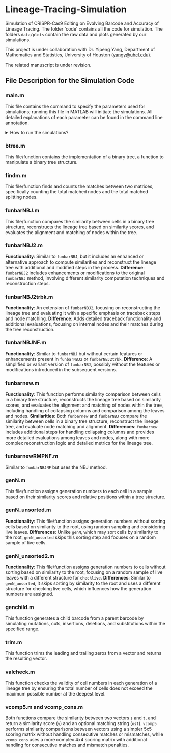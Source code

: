 # Lineage-Tracing-Simulation

Simulation of CRISPR-Cas9 Editing on Evolving Barcode and Accuracy of Lineage Tracing. The folder 'code' contains all the code for simulation. The folders `data/plots` contain the raw data and plots generated by our simulations.

This project is under collaboration with Dr. Yipeng Yang, Department of Mathematics and Statistics, University of Houston (yangy@uhcl.edu).

The related manuscript is under revision.

## File Description for the Simulation Code

### main.m
This file contains the command to specify the parameters used for simulations; running this file in MATLAB will initiate the simulations. All detailed explanations of each parameter can be found in the command line annotation.

<details>
<summary>How to run the simulations?</summary>
<br>
&nbsp;1. Please put all code files in the same folder to run the program.
&nbsp;2. Please run main.m to start this program.
3. The first portion in main.m is on parameter setting. 
4. The second portion in main.m is on simulation of single barcode. funbarnew ñ RMP method; funbarnewRMPNF - RMPNF method; funbarNBJ ñ NBJ method; funbarNBJNF ñ NBJNF method. Calculated lineage accuracy is stored in the corresponding vector ëaccuracy***.í When a certain method is used, please make sure to display the correct vector.
5. The third portion in main.m is on simulation of two barcodes. funbarNBJ2 ñ NBJ method; funbarNBJ2trbk ñ NBJNF method. This portion requires one more parameter ñ propmi - which stands for proportion of match on individual barcode.
6. One may modify second or third portion to run a method for several times at once. The following is an example to run RMP method for 10 times:


mcit = 10; % Monte Carlo simulation iteration number

accuracyRMP = zeros(mcit,2);  
 
for i = 1:mcit

	[accuracyRMP(i,1), accuracyRMP(i,2)]=funbarnew(n,it,propm,ss,mupb,ins_sub,lgdelprob,divp,clive, pulse, trbk); % RMP method

end

disp('RMP - Accuracy of all internal nodes');
        accuracyRMP(:,1)

disp('RMP - Accuracy of all dividing nodes');
        accuracyRMP(:,2)
</details>

### btree.m
This file/function contains the implementation of a binary tree, a function to manipulate a binary tree structure.

### findm.m
This file/function finds and counts the matches between two matrices, specifically counting the total matched nodes and the total matched splitting nodes.

### funbarNBJ.m
This file/function compares the similarity between cells in a binary tree structure, reconstructs the lineage tree based on similarity scores, and evaluates the alignment and matching of nodes within the tree.

### funbarNBJ2.m
**Functionality**: Similar to `funbarNBJ`, but it includes an enhanced or alternative approach to compute similarities and reconstruct the lineage tree with additional and modified steps in the process.
**Difference**: `funbarNBJ2` includes enhancements or modifications to the original `funbarNBJ` method, involving different similarity computation techniques and reconstruction steps.

### funbarNBJ2trbk.m
**Functionality**: An extension of `funbarNBJ2`, focusing on reconstructing the lineage tree and evaluating it with a specific emphasis on traceback steps and node matching.
**Difference**: Adds detailed traceback functionality and additional evaluations, focusing on internal nodes and their matches during the tree reconstruction.

### funbarNBJNF.m
**Functionality**: Similar to `funbarNBJ` but without certain features or enhancements present in `funbarNBJ2` or `funbarNBJ2trbk`.
**Difference**: A simplified or variant version of `funbarNBJ`, possibly without the features or modifications introduced in the subsequent versions.

### funbarnew.m
**Functionality**: This function performs similarity comparison between cells in a binary tree structure, reconstructs the lineage tree based on similarity scores, and evaluates the alignment and matching of nodes within the tree, including handling of collapsing columns and comparison among the leaves and nodes.
**Similarities**: Both `funbarnew` and `funbarNBJ` compare the similarity between cells in a binary tree structure, reconstruct the lineage tree, and evaluate node matching and alignment.
**Differences**: `funbarnew` includes additional steps for handling collapsing columns and provides more detailed evaluations among leaves and nodes, along with more complex reconstruction logic and detailed metrics for the lineage tree.

### funbarnewRMPNF.m
Similar to `funbarNBJNF` but uses the NBJ method.

### genN.m
This file/function assigns generation numbers to each cell in a sample based on their similarity scores and relative positions within a tree structure.

### genN_unsorted.m
**Functionality**: This file/function assigns generation numbers without sorting cells based on similarity to the root, using random sampling and considering live leaves.
**Differences**: Unlike `genN`, which may sort cells by similarity to the root, `genN_unsorted` skips this sorting step and focuses on a random sample of live cells.

### genN_unsorted2.m
**Functionality**: This file/function assigns generation numbers to cells without sorting based on similarity to the root, focusing on a random sample of live leaves with a different structure for `checklive`.
**Differences**: Similar to `genN_unsorted`, it skips sorting by similarity to the root and uses a different structure for checking live cells, which influences how the generation numbers are assigned.

### genchild.m
This function generates a child barcode from a parent barcode by simulating mutations, cuts, insertions, deletions, and substitutions within the specified range.

### trim.m
This function trims the leading and trailing zeros from a vector and returns the resulting vector.

### valcheck.m
This function checks the validity of cell numbers in each generation of a lineage tree by ensuring the total number of cells does not exceed the maximum possible number at the deepest level.

### vcomp5.m and vcomp_cons.m
Both functions compare the similarity between two vectors `s` and `t`, and return a similarity score (`y`) and an optional matching string (`ost`). `vcomp5` performs similarity comparisons between vectors using a simpler 5x5 scoring matrix without handling consecutive matches or mismatches, while `vcomp_cons` uses a more complex 4x4 scoring matrix with additional handling for consecutive matches and mismatch penalties.
